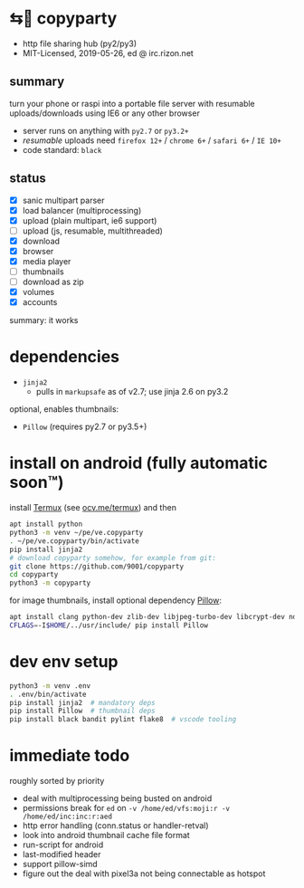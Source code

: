 # ⇆🎉 copyparty

* http file sharing hub (py2/py3)
* MIT-Licensed, 2019-05-26, ed @ irc.rizon.net

## summary

turn your phone or raspi into a portable file server with resumable uploads/downloads using IE6 or any other browser

* server runs on anything with `py2.7` or `py3.2+`
* *resumable* uploads need `firefox 12+` / `chrome 6+` / `safari 6+` / `IE 10+`
* code standard: `black`

## status

* [x] sanic multipart parser
* [x] load balancer (multiprocessing)
* [x] upload (plain multipart, ie6 support)
* [ ] upload (js, resumable, multithreaded)
* [x] download
* [x] browser
* [x] media player
* [ ] thumbnails
* [ ] download as zip
* [x] volumes
* [x] accounts

summary: it works


# dependencies

* `jinja2`
  * pulls in `markupsafe` as of v2.7; use jinja 2.6 on py3.2

optional, enables thumbnails:
* `Pillow` (requires py2.7 or py3.5+)


# install on android (fully automatic soon™)

install [Termux](https://termux.com/) (see [ocv.me/termux](https://ocv.me/termux/)) and then
```sh
apt install python
python3 -m venv ~/pe/ve.copyparty
. ~/pe/ve.copyparty/bin/activate
pip install jinja2
# download copyparty somehow, for example from git:
git clone https://github.com/9001/copyparty
cd copyparty
python3 -m copyparty
```

for image thumbnails, install optional dependency [Pillow](https://pypi.org/project/Pillow/):
```sh
apt install clang python-dev zlib-dev libjpeg-turbo-dev libcrypt-dev ndk-sysroot
CFLAGS=-I$HOME/../usr/include/ pip install Pillow
```


# dev env setup
```sh
python3 -m venv .env
. .env/bin/activate
pip install jinja2  # mandatory deps
pip install Pillow  # thumbnail deps
pip install black bandit pylint flake8  # vscode tooling
```


# immediate todo

roughly sorted by priority

* deal with multiprocessing being busted on android
* permissions break for `ed` on `-v /home/ed/vfs:moji:r -v /home/ed/inc:inc:r:aed`
* http error handling (conn.status or handler-retval)
* look into android thumbnail cache file format
* run-script for android
* last-modified header
* support pillow-simd
* figure out the deal with pixel3a not being connectable as hotspot
